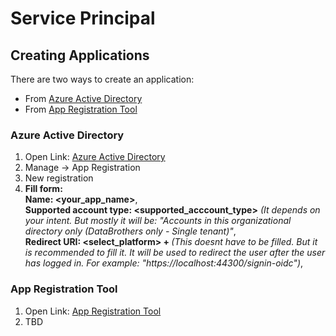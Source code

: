 # Service Principal
## Creating Applications
There are two ways to create an application:
- From [Azure Active Directory](https://portal.azure.com/#blade/Microsoft_AAD_IAM/ActiveDirectoryMenuBlade/Overview)
- From [App Registration Tool](https://app.powerbi.com/embedsetup)

### Azure Active Directory
1) Open Link: [Azure Active Directory](https://portal.azure.com/#blade/Microsoft_AAD_IAM/ActiveDirectoryMenuBlade/Overview)
2) Manage -> App Registration
3) New registration
4) **Fill form:** </br>
    **Name: <your_app_name>**, </br>
    **Supported account type: <supported_acccount_type>** *(It depends on your intent. But mostly it will be: "Accounts in this organizational directory only (DataBrothers only - Single tenant)"*, </br>
    **Redirect URI: <select_platform> + <uri>** *(This doesnt have to be filled. But it is recommended to fill it. It will be used to redirect the user after the user has logged in. For example: "https://localhost:44300/signin-oidc")*, </br>

### App Registration Tool
1) Open Link: [App Registration Tool](https://app.powerbi.com/embedsetup)
2) TBD